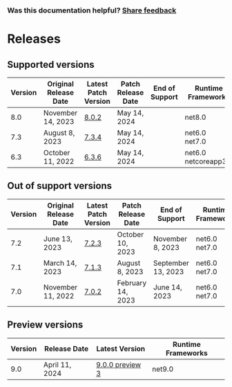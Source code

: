 
### Was this documentation helpful? [Share feedback](https://www.research.net/r/DGDQWXH?src=documentation%2Freleases)

# Releases

## Supported versions

| Version | Original Release Date | Latest Patch Version | Patch Release Date | End of Support | Runtime Frameworks |
| --- | --- | --- | --- | --- | --- |
| 8.0 | November 14, 2023 | [8.0.2](https://github.com/dotnet/dotnet-monitor/releases/tag/v8.0.2) | May 14, 2024 |  | net8.0 |
| 7.3 | August 8, 2023 | [7.3.4](https://github.com/dotnet/dotnet-monitor/releases/tag/v7.3.4) | May 14, 2024 |  | net6.0<br/>net7.0 |
| 6.3 | October 11, 2022 | [6.3.6](https://github.com/dotnet/dotnet-monitor/releases/tag/v6.3.6) | May 14, 2024 |  | net6.0<br/>netcoreapp3.1 |


## Out of support versions

| Version | Original Release Date | Latest Patch Version | Patch Release Date | End of Support | Runtime Frameworks |
| --- | --- | --- | --- | --- | --- |
| 7.2 | June 13, 2023 | [7.2.3](https://github.com/dotnet/dotnet-monitor/releases/tag/v7.2.3) | October 10, 2023 | November 8, 2023 | net6.0<br/>net7.0 |
| 7.1 | March 14, 2023 | [7.1.3](https://github.com/dotnet/dotnet-monitor/releases/tag/v7.1.3) | August 8, 2023 | September 13, 2023 | net6.0<br/>net7.0 |
| 7.0 | November 11, 2022 | [7.0.2](https://github.com/dotnet/dotnet-monitor/releases/tag/v7.0.2) | February 14, 2023 | June 14, 2023 | net6.0<br/>net7.0 |


## Preview versions

| Version | Release Date | Latest Version | Runtime Frameworks |
| --- | --- | --- | --- |
| 9.0 | April 11, 2024 | [9.0.0 preview 3](https://github.com/dotnet/dotnet-monitor/releases/tag/v9.0.0-preview.3.24205.3) | net9.0 |


